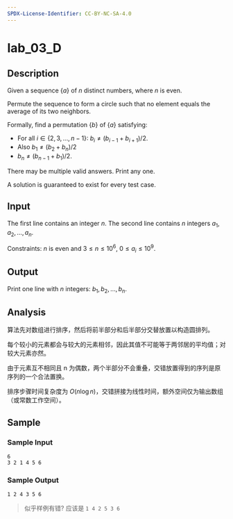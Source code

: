 ```yaml
---
SPDX-License-Identifier: CC-BY-NC-SA-4.0
---
```


# lab_03_D

## Description

Given a sequence $\{a\}$ of $n$ distinct numbers, where $n$ is even.

Permute the sequence to form a circle such that no element equals the average of its two neighbors.

Formally, find a permutation $\{b\}$ of $\{a\}$ satisfying:

- For all $i \in \{2,3,\dots,n-1\}$: $b_i \ne (b_{i-1}+b_{i+1})/2$.
- Also $b_1 \ne (b_2 + b_n)/2$
- $b_n \ne (b_{n-1} + b_1)/2$.

There may be multiple valid answers. Print any one.

A solution is guaranteed to exist for every test case.

## Input

The first line contains an integer $n$. The second line contains $n$ integers $a_1, a_2, \dots, a_n$.

Constraints: $n$ is even and $3 \le n \le 10^6$, $0 \le a_i \le 10^9$.

## Output

Print one line with $n$ integers: $b_1, b_2, \dots, b_n$.

## Analysis

算法先对数组进行排序，然后将前半部分和后半部分交替放置以构造圆排列。

每个较小的元素都会与较大的元素相邻，因此其值不可能等于两邻居的平均值；对较大元素亦然。

由于元素互不相同且 n 为偶数，两个半部分不会重叠，交错放置得到的序列是原序列的一个合法置换。

排序步骤时间复杂度为 $O(n\log n)$，交错拼接为线性时间，额外空间仅为输出数组（或常数工作空间）。

## Sample

### Sample Input

```text
6
3 2 1 4 5 6
```

### Sample Output

```text
1 2 4 3 5 6
```

> 似乎样例有错? 应该是 `1 4 2 5 3 6`
